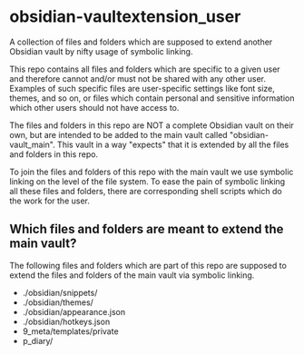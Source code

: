 # obsidian-vaultextension_user

A collection of files and folders which are supposed to extend another Obsidian vault by nifty usage of symbolic linking.

This repo contains all files and folders which are specific to a given user and therefore cannot and/or must not be shared with any other user. Examples of such specific files are user-specific settings like font size, themes, and so on, or files which contain personal and sensitive information which other users should not have access to.

The files and folders in this repo are NOT a complete Obsidian vault on their own, but are intended to be added to the main vault called "obsidian-vault_main". This vault in a way "expects" that it is extended by all the files and folders in this repo.

To join the files and folders of this repo with the main vault we use symbolic linking on the level of the file system. To ease the pain of symbolic linking all these files and folders, there are corresponding shell scripts which do the work for the user.

## Which files and folders are meant to extend the main vault?

The following files and folders which are part of this repo are supposed to extend the files and folders of the main vault via symbolic linking.

- ./obsidian/snippets/
- ./obsidian/themes/
- ./obsidian/appearance.json
- ./obsidian/hotkeys.json
- 9_meta/templates/private
- p_diary/
